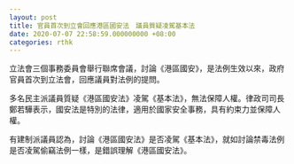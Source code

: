 ```yaml
---
layout: post
title: 官員首次到立會回應港區國安法　議員質疑凌駕基本法
date: 2020-07-07 22:58:59.000000000 +08:00
categories: rthk
---
```


立法會三個事務委員會舉行聯席會議，討論《港區國安》，是法例生效以來，政府官員首次到立法會，回應議員對法例的提問。

多名民主派議員質疑《港區國安法》凌駕《基本法》，無法保障人權。律政司司長鄭若驊表示，國安法是特別的法律，適用於國家安全事務，具有約束力並保障人權。

有建制派議員認為，討論《港區國安法》是否凌駕《基本法》，就如討論禁毒法例是否凌駕偷竊法例一樣，是錯誤理解《港區國安法》。
